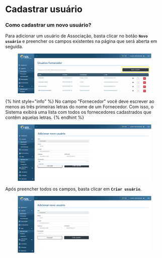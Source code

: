 # Cadastrar usuário

### Como cadastrar um novo usuário?

Para adicionar um usuário de Associação, basta clicar no botão **`Novo usuário`** e preencher os campos existentes na página que será aberta em seguida.

<figure><img src="../../../../.gitbook/assets/image (27).png" alt=""><figcaption></figcaption></figure>

{% hint style="info" %}
No campo "Fornecedor" você deve escrever ao menos as três primeiras letras do nome de um Fornecedor. Com isso, o Sistema exibirá uma lista com todos os fornecedores cadastrados que contêm aquelas letras.
{% endhint %}

<figure><img src="../../../../.gitbook/assets/image (28).png" alt=""><figcaption></figcaption></figure>

Após preencher todos os campos, basta clicar em **`Criar usuário`**.

<figure><img src="../../../../.gitbook/assets/image (29).png" alt=""><figcaption></figcaption></figure>
